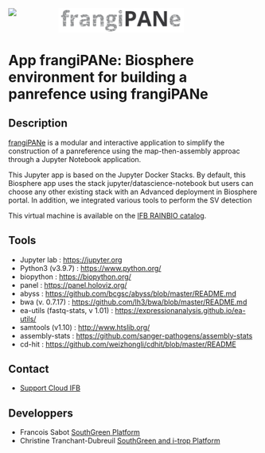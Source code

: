 <img src="https://biosphere.france-bioinformatique.fr/cloudweb_static/img/logo-ifb-2021.png?1633950555.4709215"  width=20% align=left>

<img src="https://github.com/tranchant/frangiPANe/raw/main/frangiPANe/Images/frangiPANe.png" width=50% align=center>

# App frangiPANe: Biosphere environment for building a panrefence using frangiPANe

## Description

[frangiPANe](https://github.com/tranchant/frangiPANe) is a modular and interactive application to simplify the construction of a panreference using the map-then-assembly approac through a Jupyter Notebook application.

This Jupyter app is based on the Jupyter Docker Stacks. By default, this Biosphere app uses the stack jupyter/datascience-notebook but users can choose any other existing stack with an Advanced deployment in Biosphere portal.
In addition, we integrated various tools to perform the SV detection

This virtual machine is available on the [IFB RAINBIO catalog](https://biosphere.france-bioinformatique.fr/catalogue/).


## Tools

 * Jupyter lab : https://jupyter.org 
 * Python3 (v3.9.7) : https://www.python.org/
 * biopython : https://biopython.org/
 * panel : https://panel.holoviz.org/
 * abyss : https://github.com/bcgsc/abyss/blob/master/README.md
 * bwa (v. 0.7.17) : https://github.com/lh3/bwa/blob/master/README.md
 * ea-utils (fastq-stats, v 1.01) : https://expressionanalysis.github.io/ea-utils/
 * samtools (v1.10) : http://www.htslib.org/
 * assembly-stats : https://github.com/sanger-pathogens/assembly-stats
 * cd-hit : https://github.com/weizhongli/cdhit/blob/master/README

## Contact

* [Support Cloud IFB](mailto:biosphere-support@genouest.org) 

## Developpers

* Francois Sabot [SouthGreen Platform](https://southgreen.fr)
* Christine Tranchant-Dubreuil [SouthGreen and i-trop Platform](https://southgreen.fr)
